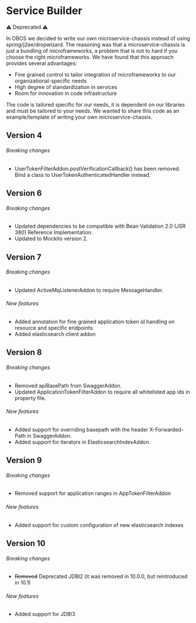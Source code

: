 # Service Builder

⚠️ Deprecated ⚠️

In OBOS we decided to write our own microservice-chassis instead of using spring/j2ee/dropwizard. The reasoning was that
a microservice-chassis is just a bundling of microframeworks, a problem that is not to hard if you choose the right
microframeworks. We have found that this approach provides several advantages:
 * Fine grained control to tailor integration of microframeworks to our organizational-specific needs 
 * High degree of standardization in services
 * Room for innovation in code infrastructure
 
The code is tailored specific for our needs, it is dependent on our libraries and must be tailored to your needs.
  We wanted to share this code as an example/template of writing your own microservice-chassis.

## Version 4
###### Breaking changes
* UserTokenFilterAddon.postVerificationCallback() has been removed. Bind a class to UserTokenAuthenticatedHandler instead.

## Version 6
###### Breaking changes
* Updated dependencies to be compatible with Bean Validation 2.0 (JSR 380) Reference Implementation.
* Updated to Mockito version 2.

## Version 7
###### Breaking changes
* Updated ActiveMqListenerAddon to require MessageHandler.
###### New features
* Added annotation for fine grained application token id handling on resource and specific endpoints.
* Added elasticsearch client addon

## Version 8
###### Breaking changes
* Removed apiBasePath from SwaggerAddon.
* Updated ApplicationTokenFilterAddon to require all whitelisted app ids in property file.
###### New features
* Added support for overriding basepath with the header X-Forwarded-Path in SwaggerAddon.
* Added support for iterators in ElasticsearchIndexAddon.

## Version 9
###### Breaking changes
* Removed support for application ranges in AppTokenFilterAddon
###### New features
* Added support for custom configuration of new elasticsearch indexes

## Version 10
###### Breaking changes
* ~~Removed~~ Deprecated JDBI2 (it was removed in 10.0.0, but reintroduced in 10.1)
###### New features
* Added support for JDBI3

